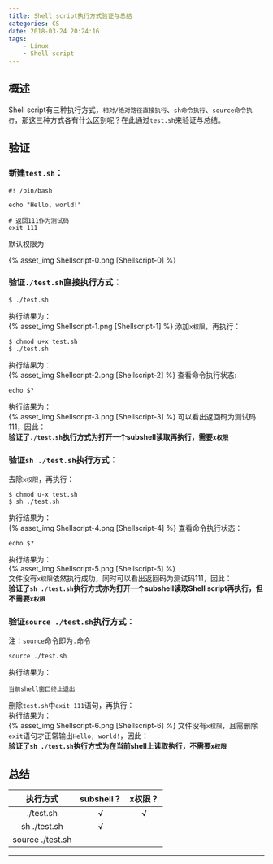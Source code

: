 ```yaml
---
title: Shell script执行方式验证与总结
categories: CS
date: 2018-03-24 20:24:16
tags:
    - Linux
    - Shell script
---
```


概述
---

Shell script有三种执行方式，`相对/绝对路径直接执行`、`sh命令执行`、`source命令执行`，那这三种方式各有什么区别呢？在此通过`test.sh`来验证与总结。

<!-- more -->



验证
---

### 新建`test.sh`：
```shell
#! /bin/bash

echo "Hello, world!"

# 返回111作为测试码
exit 111
```
默认权限为

{% asset_img Shellscript-0.png [Shellscript-0] %}



### 验证`./test.sh`直接执行方式：
```shell
$ ./test.sh
```
执行结果为：  
{% asset_img Shellscript-1.png [Shellscript-1] %}
添加`x权限`，再执行：
```shell
$ chmod u+x test.sh
$ ./test.sh
```
执行结果为：  
{% asset_img Shellscript-2.png [Shellscript-2] %}
查看命令执行状态:
```shell
echo $?
```
执行结果为：  
{% asset_img Shellscript-3.png [Shellscript-3] %}
可以看出返回码为测试码111，因此：  
**验证了`./test.sh`执行方式为打开一个subshell读取再执行，需要`x权限`**

### 验证`sh ./test.sh`执行方式：
去除`x权限`，再执行：
```shell
$ chmod u-x test.sh
$ sh ./test.sh
```
执行结果为：  
{% asset_img Shellscript-4.png [Shellscript-4] %}
查看命令执行状态：
```shell
echo $?
```
执行结果为：  
{% asset_img Shellscript-5.png [Shellscript-5] %}  
文件没有`x权限`依然执行成功，同时可以看出返回码为测试码111，因此：  
**验证了`sh ./test.sh`执行方式亦为打开一个subshell读取Shell script再执行，但不需要`x权限`**

### 验证`source ./test.sh`执行方式：
注：`source`命令即为`.`命令
```shell
source ./test.sh
```
执行结果为：
```
当前shell窗口终止退出
```
删除`test.sh`中`exit 111`语句，再执行：  
执行结果为：  
{% asset_img Shellscript-6.png [Shellscript-6] %}
文件没有`x权限`，且需删除`exit`语句才正常输出`Hello, world!`，因此：  
**验证了`sh ./test.sh`执行方式为在当前shell上读取执行，不需要`x权限`**

总结
---

| 执行方式          | subshell？ | x权限？  |
| :---:            | :---:      | :---:   |
| ./test.sh        | &radic;    | &radic; |
| sh ./test.sh     | &radic;    | &nbsp;  |
| source ./test.sh | &nbsp;     | &nbsp;  |

---
